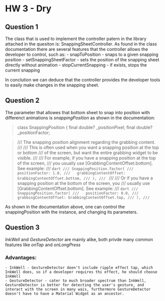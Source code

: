 # HW 3 - Dry

## Question 1 
The class that is used to implement the controller patern in the library attached in the quesiton is: SnappingSheetController.
As found in the class documentation there are several features that the controller allows the developer to control, such as:
	- snapToPosition - snaps to a given snapping position
	- setSnappingSheetFactor - sets the position of the snapping sheet directly without animation
	- stopCurrentSnapping - if exists, stops the current snapping

In conclution we can deduce that the controller provides the developer tools to easily make changes in the snapping sheet.

## Question 2
The parameter that allowes that bottom sheet to snap into position with differenct animations is *snappingPosition*
as shown in the documentation:

>class SnappingPosition {
>  final double? _positionPixel;
>  final double? _positionFactor;

>  /// The snapping position alignment regarding the grabbing content.
>  ///
>  /// This is often used when you want a snapping position at the top or bottom
>  /// of the screen, but want the entire grabbing widget to be visible.
>  ///
>  /// For example, if you have a snapping position at the top of the screen,
>  /// you usually use [GrabbingContentOffset.bottom]. See example:
>  /// ```dart
>  /// SnappingPosition.factor(
>  ///   positionFactor: 1.0,
>  ///   grabbingContentOffset: GrabbingContentOffset.bottom,
>  /// ),
>  /// ```
>  ///
>  /// Or if you have a snapping position at the bottom of the screen, you
>  /// usually use [GrabbingContentOffset.bottom]. See example:
>  /// ```dart
>  /// SnappingPosition.factor(
>  ///   positionFactor: 0.0,
>  ///   grabbingContentOffset: GrabbingContentOffset.top,
>  /// ),
>  /// ```

As shown in the documentation above, one can control the snappingPosition with the instance, and changing its parameters.

## Question 3

*InkWell* and *GestureDetector* are mainly alike, both privde many common features like _onTap_ and _onLongPress_

### Advantages:
	- InkWell - GestureDetector doen't include ripple effect tap, which InkWell does, so if a developer requires thi effect, he should choose InkWell
	- GestureDetector - cater to much broader spectrum than InkWell, GestureDetector is better for detecting the user's gesture, and interact with the screen in many wais, furthermore GestureDetector doesn't have to have a Material Widget as an ancestor.



